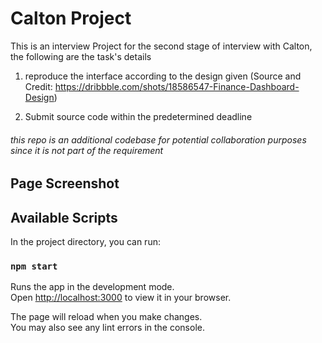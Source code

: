 # Calton Project

This is an interview Project for the second stage of interview with Calton, the following are the task's details

1. reproduce the interface according to the design given (Source and Credit: https://dribbble.com/shots/18586547-Finance-Dashboard-Design)

2. Submit source code within the predetermined deadline

###### this repo is an additional codebase for potential collaboration purposes since it is not part of the requirement

## Page Screenshot


## Available Scripts

In the project directory, you can run:

### `npm start`

Runs the app in the development mode.\
Open [http://localhost:3000](http://localhost:3000) to view it in your browser.

The page will reload when you make changes.\
You may also see any lint errors in the console.
